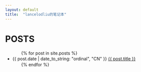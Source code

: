 ```yaml
---
layout: default
title:  "lancelodliu的笔记本"
---
```

# POSTS

<ul>
　　{% for post in site.posts %}
　　　　<li>{{ post.date | date_to_string: "ordinal", "CN" }} <a href="{{ site.baseurl }}{{ post.url }}">{{ post.title }}</a></li>
　　{% endfor %}
</ul>
